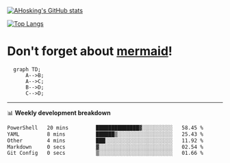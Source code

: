 [![AHosking's GitHub stats](https://github-readme-stats.vercel.app/api?username=ahosking&count_private=true&show_icons=true&theme=onedark&hide_rank=true&include_all_commits=true)](https://github.com/ahosking)

[![Top Langs](https://github-readme-stats.vercel.app/api/top-langs/?username=ahosking&layout=compact&theme=onedark)](https://github.com/ahosking)


# Don't forget about [mermaid](https://github.blog/2022-02-14-include-diagrams-markdown-files-mermaid/)!

```mermaid
  graph TD;
      A-->B;
      A-->C;
      B-->D;
      C-->D;
```
-------

📊 **Weekly development breakdown**

<!--START_SECTION:waka-->

```txt
PowerShell   20 mins         ██████████████▓░░░░░░░░░░   58.45 %
YAML         8 mins          ██████▒░░░░░░░░░░░░░░░░░░   25.43 %
Other        4 mins          ███░░░░░░░░░░░░░░░░░░░░░░   11.92 %
Markdown     0 secs          ▓░░░░░░░░░░░░░░░░░░░░░░░░   02.54 %
Git Config   0 secs          ▒░░░░░░░░░░░░░░░░░░░░░░░░   01.66 %
```

<!--END_SECTION:waka-->
